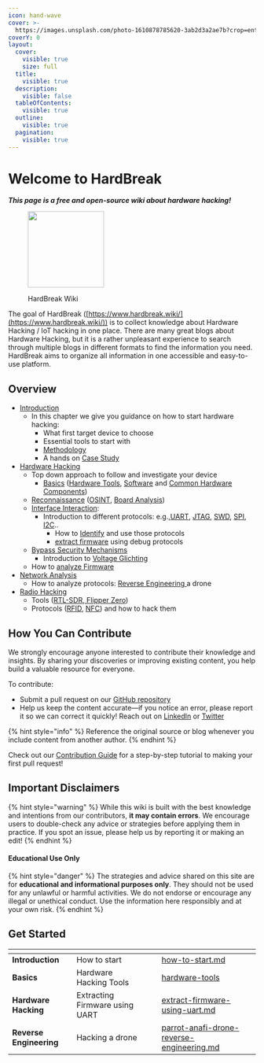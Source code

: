 ```yaml
---
icon: hand-wave
cover: >-
  https://images.unsplash.com/photo-1610878785620-3ab2d3a2ae7b?crop=entropy&cs=srgb&fm=jpg&ixid=M3wxOTcwMjR8MHwxfHNlYXJjaHw3fHxtaWNyb2NvbnRyb2xsZXJ8ZW58MHx8fHwxNzI4Mzk0NjM3fDA&ixlib=rb-4.0.3&q=85
coverY: 0
layout:
  cover:
    visible: true
    size: full
  title:
    visible: true
  description:
    visible: false
  tableOfContents:
    visible: true
  outline:
    visible: true
  pagination:
    visible: true
---
```


# Welcome to HardBreak

_**This page is a free and open-source wiki about hardware hacking!**_

<figure><img src=".gitbook/assets/image (16).png" alt="" width="155"><figcaption><p>HardBreak Wiki</p></figcaption></figure>

The goal of HardBreak ([https://www.hardbreak.wiki/](https://www.hardbreak.wiki/)) is to collect knowledge about Hardware Hacking / IoT hacking in one place. There are many great blogs about Hardware Hacking, but it is a rather unpleasant experience to search through multiple blogs in different formats to find the information you need. HardBreak aims to organize all information in one accessible and easy-to-use platform.

## Overview

* [Introduction](introduction/how-to-start.md)
  * In this chapter we give you guidance on how to start hardware hacking:
    * What first target device to choose
    * Essential tools to start with
    * [Methodology](introduction/quickstart.md)
    * A hands on [Case Study](introduction/case-study-led-to-a-cve-update/general-case-study.md)
* [Hardware Hacking](/hardware-hacking/introduction.md)
  * Top down approach to follow and investigate your device
    * [Basics](hardware-hacking/basics/) ([Hardware Tools](hardware-hacking/basics/tools/hardware-tools/), [Software](hardware-hacking/basics/tools/software-tools/) and [Common Hardware Components](hardware-hacking/basics/common-hardware-components.md))
  * [Reconnaissance](hardware-hacking/reconnaissance/) ([OSINT](hardware-hacking/reconnaissance/closed-device/osint-search-the-web.md), [Board Analysis](hardware-hacking/reconnaissance/opened-device/board-analysis.md))
  * [Interface Interaction](hardware-hacking/interface-interaction/):
    * Introduction to different protocols: e.g.,[UART](hardware-hacking/interface-interaction/uart/), [JTAG](hardware-hacking/interface-interaction/jtag-swd/jtag/), [SWD](hardware-hacking/interface-interaction/jtag-swd/swd.md), [SPI](hardware-hacking/interface-interaction/spi/), [I2C](hardware-hacking/interface-interaction/i2c.md)..
      * How to [Identify](hardware-hacking/interface-interaction/uart/uart-from-start-to-finish.md) and use those protocols
      * [extract firmware](hardware-hacking/interface-interaction/uart/extract-firmware-using-uart.md) using debug protocols
  * [Bypass Security Mechanisms](hardware-hacking/bypassing-security/)
    * Introduction to [Voltage Glichting](hardware-hacking/bypassing-security/voltage-glitiching/)
  * How to [analyze Firmware](hardware-hacking/analyze-firmware.md)
* [Network Analysis](network-analysis/introduction.md)
  * How to analyze protocols: [Reverse Engineering ](network-analysis/protocols/application-layer/proprietary-protocols/parrot-anafi-drone-reverse-engineering.md)a drone
* [Radio Hacking](radio-hacking/introduction.md)
  * Tools ([RTL-SDR](radio-hacking/tools/rf-signal-analyzers/rtl-sdr.md),[ Flipper Zero](radio-hacking/tools/flipper-zero/))
  * Protocols ([RFID](radio-hacking/protocols/rfid.md), [NFC](radio-hacking/tools/flipper-zero/nfc.md)) and how to hack them

## How You Can Contribute

We strongly encourage anyone interested to contribute their knowledge and insights. By sharing your discoveries or improving existing content, you help build a valuable resource for everyone.

To contribute:

* Submit a pull request on our [GitHub repository](https://github.com/F3enter/HardBreak)
* Help us keep the content accurate—if you notice an error, please report it so we can correct it quickly! Reach out on [LinkedIn](https://www.linkedin.com/in/jonas-rosenberger-3276b1164/) or [Twitter](https://x.com/HardBreakWiki)

{% hint style="info" %}
Reference the original source or blog whenever you include content from another author.
{% endhint %}

Check out our [Contribution Guide](contribute/how-to-contribute.md) for a step-by-step tutorial to making your first pull request!

## Important Disclaimers

{% hint style="warning" %}
While this wiki is built with the best knowledge and intentions from our contributors, **it may contain errors**. We encourage users to double-check any advice or strategies before applying them in practice. If you spot an issue, please help us by reporting it or making an edit!
{% endhint %}

#### Educational Use Only

{% hint style="danger" %}
The strategies and advice shared on this site are for **educational and informational purposes only**. They should not be used for any unlawful or harmful activities. We do not endorse or encourage any illegal or unethical conduct. Use the information here responsibly and at your own risk.
{% endhint %}

## Get Started

<table data-view="cards"><thead><tr><th></th><th></th><th data-hidden data-card-cover data-type="files"></th><th data-hidden></th><th data-hidden data-card-target data-type="content-ref"></th></tr></thead><tbody><tr><td><strong>Introduction</strong></td><td>How to start</td><td></td><td></td><td><a href="introduction/how-to-start.md">how-to-start.md</a></td></tr><tr><td><strong>Basics</strong></td><td>Hardware Hacking Tools</td><td></td><td></td><td><a href="hardware-hacking/basics/tools/hardware-tools/">hardware-tools</a></td></tr><tr><td><strong>Hardware Hacking</strong></td><td>Extracting Firmware using UART</td><td></td><td></td><td><a href="hardware-hacking/interface-interaction/uart/extract-firmware-using-uart.md">extract-firmware-using-uart.md</a></td></tr><tr><td><strong>Reverse Engineering</strong></td><td>Hacking a drone</td><td></td><td></td><td><a href="network-analysis/protocols/application-layer/proprietary-protocols/parrot-anafi-drone-reverse-engineering.md">parrot-anafi-drone-reverse-engineering.md</a></td></tr></tbody></table>

